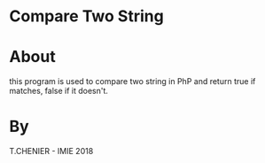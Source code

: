 # Compare Two String

# About
this program is used to compare two string in PhP
and return true if matches, false if it doesn't.

# By
T.CHENIER - IMIE 2018